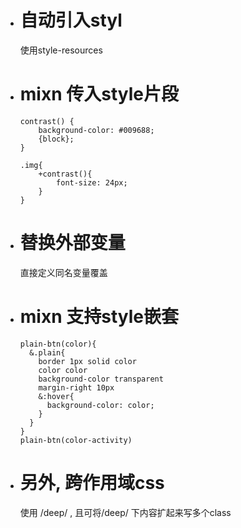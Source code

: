 - # 自动引入styl
  使用style-resources

- # mixn 传入style片段
  ``` styl
  contrast() {
      background-color: #009688;
      {block};
  }

  .img{
      +contrast(){
          font-size: 24px;
      }
  }
  ```
- # 替换外部变量
  直接定义同名变量覆盖

- # mixn 支持style嵌套
  ``` styl
  plain-btn(color){
    &.plain{
      border 1px solid color
      color color
      background-color transparent
      margin-right 10px
      &:hover{
        background-color: color;
      }
    }
  }
  plain-btn(color-activity)
  ```

- # 另外, 跨作用域css 
  使用 /deep/ , 且可将/deep/ 下内容扩起来写多个class